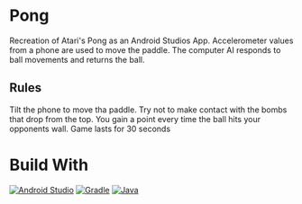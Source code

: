 # Pong

Recreation of Atari's Pong as an Android Studios App. Accelerometer values from a phone are used to move the paddle. The computer AI responds to ball movements and returns the ball. 




## Rules

Tilt the phone to move tha paddle. Try not to make contact with the bombs that drop from the top. You gain a point every time the ball hits your opponents wall. Game lasts for 30 seconds

# Build With 
[![Android Studio](https://img.shields.io/badge/Android%20Studio-2023.1.1-green.svg?style=flat-square&logo=android-studio)](https://developer.android.com/studio)
[![Gradle](https://img.shields.io/badge/Gradle-8.1.1-green.svg?style=flat-square&logo=gradle)](https://gradle.org/)
[![Java](https://img.shields.io/badge/Java-17-orange.svg?style=flat-square&logo=java)](https://www.java.com/en/)
